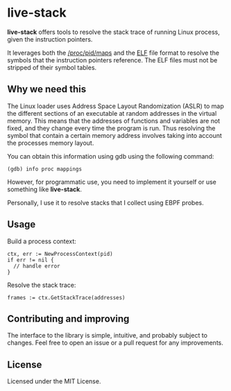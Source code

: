 # live-stack

**live-stack** offers tools to resolve the stack trace of running Linux process, given the instruction pointers.

It leverages both the [/proc/pid/maps](https://www.kernel.org/doc/Documentation/filesystems/proc.txt) and the [ELF](https://refspecs.linuxfoundation.org/elf/elf.pdf) file format to resolve the symbols that the instruction pointers reference. The ELF files must not be stripped of their symbol tables.

## Why we need this

The Linux loader uses Address Space Layout Randomization (ASLR) to map the different sections of an executable at random addresses in the virtual memory. This means that the addresses of functions and variables are not fixed, and they change every time the program is run. Thus resolving the symbol that contain a certain memory address involves taking into account the processes memory layout.

You can obtain this information using gdb using the following command:
```
(gdb) info proc mappings
```

However, for programmatic use, you need to implement it yourself or use something like **live-stack**.

Personally, I use it to resolve stacks that I collect using EBPF probes.

## Usage

Build a process context:
```
ctx, err := NewProcessContext(pid)
if err != nil {
  // handle error
}
```

Resolve the stack trace:
```
frames := ctx.GetStackTrace(addresses)
```

## Contributing and improving

The interface to the library is simple, intuitive, and probably subject to changes. Feel free to open an issue or a pull request for any improvements.

## License

Licensed under the MIT License.